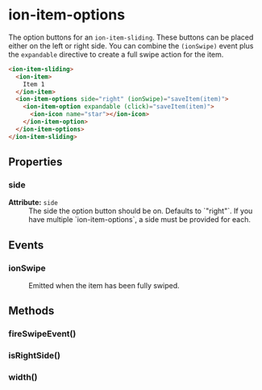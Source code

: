 ---
---
# ion-item-options

The option buttons for an `ion-item-sliding`. These buttons can be placed either on the left or right side.
You can combine the `(ionSwipe)` event plus the `expandable` directive to create a full swipe action for the item.


```html
<ion-item-sliding>
  <ion-item>
    Item 1
  </ion-item>
  <ion-item-options side="right" (ionSwipe)="saveItem(item)">
    <ion-item-option expandable (click)="saveItem(item)">
      <ion-icon name="star"></ion-icon>
    </ion-item-option>
  </ion-item-options>
</ion-item-sliding>
```


<h2>Properties</h2> 

<dl>
<dt>
<h3>side</h3> 
<strong>Attribute:</strong>  <code>side</code>
</dt>
<dd>The side the option button should be on. Defaults to `"right"`.
If you have multiple `ion-item-options`, a side must be provided for each.</dd>

</dl>


<h2>Events</h2>

<dl><dt>
<h3>ionSwipe</h3></dt>
<dd>Emitted when the item has been fully swiped.</dd>

</dl>


<h2>Methods</h2>
<dl>

<dt><h3>fireSwipeEvent()</h3></dt>
<dd></dd>

<dt><h3>isRightSide()</h3></dt>
<dd></dd>

<dt><h3>width()</h3></dt>
<dd></dd>

</dl>


